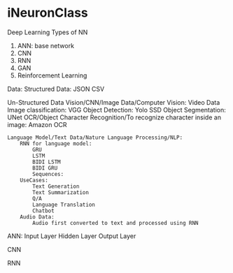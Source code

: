 # iNeuronClass
Deep Learning
Types of NN
1. ANN:
    base network
2. CNN
3. RNN
4. GAN
5. Reinforcement Learning

Data: 
Structured Data:
    JSON
    CSV

Un-Structured Data
    Vision/CNN/Image Data/Computer Vision:
        Video Data
        Image classification:
            VGG
        Object Detection:
            Yolo
            SSD
        Object Segmentation:
            UNet
        OCR/Object Character Recognition/To recognize character inside an image:
            Amazon OCR

    Language Model/Text Data/Nature Language Processing/NLP:
        RNN for language model:
            GRU
            LSTM
            BIDI LSTM
            BIDI GRU
            Sequences:
        UseCases:
            Text Generation
            Text Summarization
            Q/A
            Language Translation
            Chatbot
        Audio Data:
            Audio first converted to text and processed using RNN

ANN:
    Input Layer
    Hidden Layer
    Output Layer

CNN

RNN

